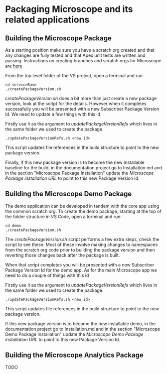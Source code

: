 # Packaging Microscope and its related applications

## Building the Microscope Package

As a starting position make sure you have a scratch org created and that any changes are fully tested and that Apex unit tests are written and passing. Instructions on creating branches and scratch orgs for Microscope are [here](/app-maintenance/DevelopingMicroscope.md)

From the top level folder of the VS project, open a terminal and run

```
cd serviceBase
./createPackageVersion.sh
```

*createPackageVersion.sh* does a bit more than just create a new package version, look at the script for the details. However when it completes successfully you will be presented with a new Subscriber Package Version Id. We need to update a few things with this id.

Firstly use it as the argument to *updatePackageVersionRefs* which lives in the same folder we used to create the package.

```
./updatePackageVersionRefs.sh <new id>
```
This script updates file references in the build structure to point to the new package version.

Finally, if this new package version is to become the new installable baseline for the build, in the documentation project go to Installation.md and in the section "Microscope Package Installation" update the *Microscope Package installation URL* to point to this new Package Version Id.

## Building the Microscope Demo Package

The demo application can be developed in tandem with the core app using the common scratch org. To create the demo package, starting at the top of the folder structure in VS Code, open a terminal and run:

```
cd demo
./createPackageVersion.sh
```


The *createPackageVersion.sh* script performs a few extra steps, check the script to see these. Most of these involve making changes to namespaces from the scratch org code prior to building the package version and then reverting those changes back after the package is built.

When that script completes you will be presented with a new Subscriber Package Version Id for the demo app. As for the main Microscope app we need to do a couple of things with this id

Firstly use it as the argument to *updatePackageVersionRefs* which lives in the same folder we used to create the package.

```
./updatePackageVersionRefs.sh <new id>
```
This script updates file references in the build structure to point to the new package version.

If this new package version is to become the new installable demo, in the documentation project go to Installation.md and in the section "Microscope Demo Package Installation" update the *Microscope Demo Package installation URL* to point to this new Package Version Id.

## Building the Microscope Analytics Package

TODO